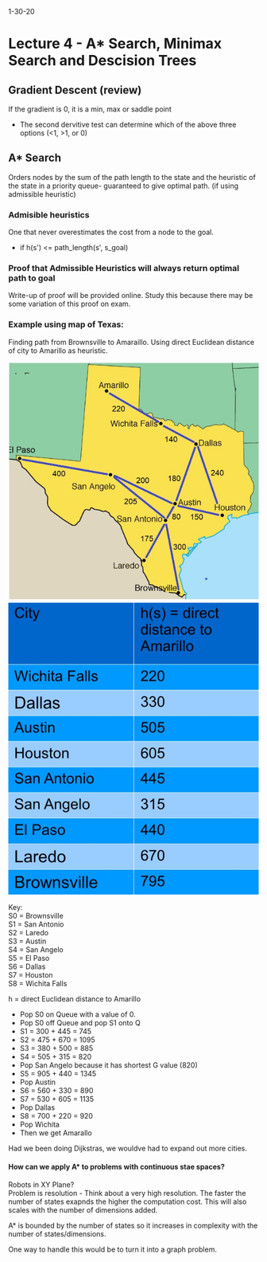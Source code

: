 1-30-20
# Lecture 4 - A* Search, Minimax Search and Descision Trees
## Gradient Descent (review)
If the gradient is 0, it is a min, max or saddle point
* The second dervitive test can determine which of the above three options (<1, >1, or 0)

## A* Search
Orders nodes by the sum of the path length to the state and the heuristic of the state in a priority queue- guaranteed to give optimal path. (if using admissible heuristic)

### Admisible heuristics
One that never overestimates the cost from a node to the goal.
* if h(s') <= path_length(s', s_goal)

### Proof that Admissible Heuristics will always return optimal path to goal

Write-up of proof will be provided online. Study this because there may be some variation of this proof on exam.

### Example using map of Texas:
Finding path from Brownsville to Amaraillo. Using direct Euclidean distance of city to Amarillo as heuristic.

![map](../images/lec04_map.jpg)
![map](../images/lec04_chart.jpg)

Key:<br>
S0 = Brownsville<br>
S1 = San Antonio<br>
S2 = Laredo<br>
S3 = Austin<br>
S4 = San Angelo<br>
S5 = El Paso<br>
S6 = Dallas<br>
S7 = Houston<br>
S8 = Wichita Falls<br>

h = direct Euclidean distance to Amarillo
* Pop S0 on Queue with a value of 0.
* Pop S0 off Queue and pop S1 onto Q
* S1 = 300 + 445 = 745
* S2 = 475 + 670 = 1095
* S3 = 380 + 500 = 885
* S4 = 505 + 315 = 820
* Pop San Angelo because it has shortest G value (820)
* S5 = 905 + 440 = 1345
* Pop Austin
* S6 = 560 + 330 = 890
* S7 = 530 + 605 = 1135
* Pop Dallas
* S8 = 700 + 220 = 920
* Pop Wichita
* Then we get Amarallo

Had we been doing Dijkstras, we wouldve had to expand out more cities.

#### How can we apply A* to problems with continuous stae spaces?
Robots in XY Plane?<br>
Problem is resolution - Think about a very high resolution. The faster the number of states exapnds the higher the computation cost. This will also scales with the number of dimensions added.

A* is bounded by the number of states so it increases in complexity with the number of states/dimensions.

One way to handle this would be to turn it into a graph problem.